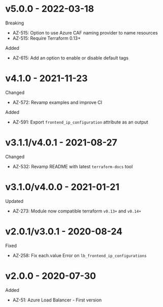 # v5.0.0 - 2022-03-18

Breaking
  * AZ-515: Option to use Azure CAF naming provider to name resources
  * AZ-515: Require Terraform 0.13+

Added
  * AZ-615: Add an option to enable or disable default tags

# v4.1.0 - 2021-11-23

Changed
  * AZ-572: Revamp examples and improve CI

Added
  * AZ-591: Export `frontend_ip_configuration` attribute as an output

# v3.1.1/v4.0.1 - 2021-08-27

Changed
  * AZ-532: Revamp README with latest `terraform-docs` tool

# v3.1.0/v4.0.0 - 2021-01-21

Updated
  * AZ-273: Module now compatible terraform `v0.13+` and `v0.14+`

# v2.0.1/v3.0.1 - 2020-08-24

Fixed
  * AZ-258: Fix each.value Error on `lb_frontend_ip_configurations`
  
# v2.0.0 - 2020-07-30

Added
  * AZ-51: Azure Load Balancer - First version
